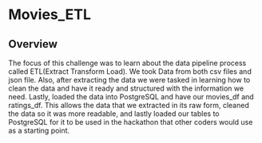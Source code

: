 # Movies_ETL

## Overview
The focus of this challenge was to learn about the data pipeline process called ETL(Extract Transform Load). We took Data from both csv files and json file. Also, after extracting the data we were tasked in learning how to clean the data and have it ready and structured with the information we need. Lastly, loaded the data into PostgreSQL and have our movies_df and ratings_df. This allows the data that we extracted in its raw form, cleaned the data so it was more readable, and lastly loaded our tables to PostgreSQL for it to be used in the hackathon that other coders would use as a starting point.
